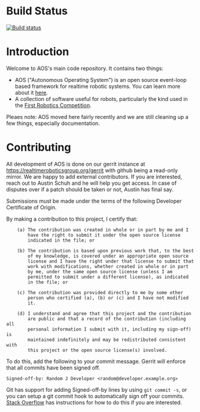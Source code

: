 # Build Status
[![Build status](https://badge.buildkite.com/fcbebde155a2437db2ddd5caf1c6d3d49e8302c621289e337e.svg?branch=main)](https://buildkite.com/realtimeroboticsgroup/ci)

# Introduction

Welcome to AOS's main code repository. It contains two things:
* AOS ("Autonomous Operating System") is an open source event-loop based framework for realtime robotic systems. You can learn more about it [here](documentation/aos/docs/index.md).
* A collection of software useful for robots, particularly the kind used in the [First Robotics Competition](https://www.firstinspires.org/robotics/frc).

Pleaes note: AOS moved here fairly recently and we are still cleaning up a few things, especially documentation.

# Contributing
All development of AOS is done on our gerrit instance at https://realtimeroboticsgroup.org/gerrit with github being a read-only mirror.  We are happy to add external contributors.  If you are interested, reach out to Austin Schuh and he will help you get access.  In case of disputes over if a patch should be taken or not, Austin has final say.

Submissions must be made under the terms of the following Developer Certificate of Origin.

By making a contribution to this project, I certify that:

        (a) The contribution was created in whole or in part by me and I
            have the right to submit it under the open source license
            indicated in the file; or

        (b) The contribution is based upon previous work that, to the best
            of my knowledge, is covered under an appropriate open source
            license and I have the right under that license to submit that
            work with modifications, whether created in whole or in part
            by me, under the same open source license (unless I am
            permitted to submit under a different license), as indicated
            in the file; or

        (c) The contribution was provided directly to me by some other
            person who certified (a), (b) or (c) and I have not modified
            it.

        (d) I understand and agree that this project and the contribution
            are public and that a record of the contribution (including all
            personal information I submit with it, including my sign-off) is
            maintained indefinitely and may be redistributed consistent with
            this project or the open source license(s) involved.

To do this, add the following to your commit message.  Gerrit will enforce that all commits have been signed off.

	Signed-off-by: Random J Developer <random@developer.example.org>

Git has support for adding Signed-off-by lines by using `git commit -s`, or you can setup a git commit hook to automatically sign off your commits.  [Stack Overflow](https://stackoverflow.com/questions/15015894/git-add-signed-off-by-line-using-format-signoff-not-working) has instructions for how to do this if you are interested.
